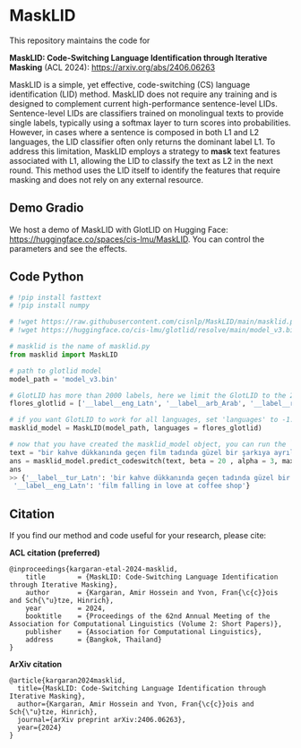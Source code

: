 # MaskLID

This repository maintains the code for 

**MaskLID: Code-Switching Language Identification through Iterative Masking** (ACL 2024): https://arxiv.org/abs/2406.06263

MaskLID is a simple, yet effective, code-switching (CS) language identification (LID) method. MaskLID does not require any training and is designed to complement current high-performance sentence-level LIDs. Sentence-level LIDs are classifiers trained on monolingual texts to provide single labels, typically using a softmax layer to turn scores into probabilities. However, in cases where a sentence is composed in both L1 and L2 languages, the LID classifier often only returns the dominant label L1. To address this limitation, MaskLID employs a strategy to **mask** text features associated with L1, allowing the LID to classify the text as L2 in the next round. This method uses the LID itself to identify the features that require masking and does not rely on any external resource.


## Demo Gradio


We host a demo of MaskLID with GlotLID on Hugging Face: https://huggingface.co/spaces/cis-lmu/MaskLID. You can control the parameters and see the effects.


## Code Python 

```python
# !pip install fasttext
# !pip install numpy

# !wget https://raw.githubusercontent.com/cisnlp/MaskLID/main/masklid.py
# !wget https://huggingface.co/cis-lmu/glotlid/resolve/main/model_v3.bin

```

```python
# masklid is the name of masklid.py
from masklid import MaskLID

# path to glotlid model
model_path = 'model_v3.bin'

# GlotLID has more than 2000 labels, here we limit the GlotLID to the 200 languages available in flores
flores_glotlid = ['__label__eng_Latn', '__label__arb_Arab', '__label__rus_Cyrl', '__label__por_Latn', '__label__pol_Latn', '__label__ekk_Latn', '__label__ell_Grek', '__label__slk_Latn', '__label__slv_Latn', '__label__nld_Latn', '__label__lvs_Latn', '__label__hun_Latn', '__label__dan_Latn', '__label__swe_Latn', '__label__lit_Latn', '__label__fin_Latn', '__label__mlt_Latn', '__label__cmn_Hani', '__label__nob_Latn', '__label__kor_Hang', '__label__ind_Latn', '__label__uzn_Latn', '__label__fil_Latn', '__label__ukr_Cyrl', '__label__hin_Deva', '__label__hin_Latn', '__label__afr_Latn', '__label__mar_Deva', '__label__ceb_Latn', '__label__ilo_Latn', '__label__zul_Latn', '__label__heb_Hebr', '__label__xho_Latn', '__label__vie_Latn', '__label__jpn_Jpan', '__label__guj_Gujr', '__label__hrv_Latn', '__label__tur_Latn', '__label__nya_Latn', '__label__tsn_Latn', '__label__sna_Latn', '__label__tso_Latn', '__label__tha_Thai', '__label__spa_Latn', '__label__deu_Latn', '__label__eus_Latn', '__label__bul_Cyrl', '__label__amh_Ethi', '__label__fra_Latn', '__label__ewe_Latn', '__label__mkd_Cyrl', '__label__nso_Latn', '__label__tam_Taml', '__label__lin_Latn', '__label__twi_Latn', '__label__yor_Latn', '__label__als_Latn', '__label__ibo_Latn', '__label__ben_Beng', '__label__ita_Latn', '__label__tpi_Latn', '__label__azj_Latn', '__label__run_Latn', '__label__mya_Mymr', '__label__kin_Latn', '__label__ron_Latn', '__label__ces_Latn', '__label__kat_Geor', '__label__urd_Arab', '__label__zsm_Latn', '__label__pap_Latn', '__label__bem_Latn', '__label__mal_Mlym', '__label__kir_Cyrl', '__label__hye_Armn', '__label__smo_Latn', '__label__sin_Sinh', '__label__fij_Latn', '__label__kan_Knda', '__label__pan_Guru', '__label__hau_Latn', '__label__epo_Latn', '__label__gaz_Latn', '__label__tir_Ethi', '__label__bos_Latn', '__label__srp_Cyrl', '__label__hat_Latn', '__label__pag_Latn', '__label__lua_Latn', '__label__war_Latn', '__label__tel_Telu', '__label__tat_Cyrl', '__label__sag_Latn', '__label__lug_Latn', '__label__tum_Latn', '__label__swh_Latn', '__label__umb_Latn', '__label__som_Latn', '__label__gle_Latn', '__label__kng_Latn', '__label__mos_Latn', '__label__lus_Latn', '__label__khk_Cyrl', '__label__asm_Beng', '__label__tuk_Latn', '__label__quy_Latn', '__label__ayr_Latn', '__label__luo_Latn', '__label__tgk_Cyrl', '__label__cat_Latn', '__label__ssw_Latn', '__label__nno_Latn', '__label__cym_Latn', '__label__kik_Latn', '__label__kmb_Latn', '__label__ory_Orya', '__label__bel_Cyrl', '__label__bho_Deva', '__label__apc_Arab', '__label__bak_Cyrl', '__label__jav_Latn', '__label__yue_Hani', '__label__pbt_Arab', '__label__khm_Khmr', '__label__npi_Deva', '__label__npi_Latn', '__label__gug_Latn', '__label__uig_Arab', '__label__fur_Latn', '__label__kbp_Latn', '__label__hne_Deva', '__label__kam_Latn', '__label__gla_Latn', '__label__kab_Latn', '__label__arz_Arab', '__label__kaz_Cyrl', '__label__mri_Latn', '__label__lim_Latn', '__label__srd_Latn', '__label__sun_Latn', '__label__plt_Latn', '__label__mni_Beng', '__label__isl_Latn', '__label__vec_Latn', '__label__glg_Latn', '__label__scn_Latn', '__label__fao_Latn', '__label__san_Deva', '__label__ltz_Latn', '__label__cjk_Latn', '__label__ast_Latn', '__label__lmo_Latn', '__label__szl_Latn', '__label__oci_Latn', '__label__fon_Latn', '__label__min_Latn', '__label__wol_Latn', '__label__lij_Latn', '__label__ajp_Arab', '__label__snd_Arab', '__label__dik_Latn', '__label__ary_Arab', '__label__lao_Laoo', '__label__ars_Arab', '__label__bjn_Latn', '__label__shn_Mymr', '__label__crh_Latn', '__label__aeb_Arab', '__label__ace_Latn', '__label__ckb_Arab', '__label__dyu_Latn', '__label__ltg_Latn', '__label__kmr_Latn', '__label__ban_Latn', '__label__mai_Deva', '__label__fuv_Latn', '__label__kac_Latn', '__label__taq_Latn', '__label__bam_Latn', '__label__sat_Olck', '__label__tzm_Tfng', '__label__bug_Latn', '__label__dzo_Tibt', '__label__kas_Deva', '__label__fas_Arab', '__label__nus_Latn', '__label__knc_Latn', '__label__mag_Deva', '__label__taq_Tfng', '__label__kas_Arab', '__label__knc_Arab', '__label__bjn_Arab', '__label__ace_Arab', '__label__kea_Latn', '__label__awa_Deva', '__label__acm_Arab', '__label__bod_Tibt', '__label__sot_Latn', '__label__ydd_Hebr', '__label__azb_Arab']

# if you want GlotLID to work for all languages, set 'languages' to -1.
masklid_model = MaskLID(model_path, languages = flores_glotlid)
```

```python
# now that you have created the masklid_model object, you can run the `predict_codeswitch` method as many times as you want.
text = "bir kahve dükkanında geçen film tadında güzel bir şarkıya ayrılsın gece falling in love at a coffee shop"
ans = masklid_model.predict_codeswitch(text, beta = 20 , alpha = 3, max_lambda = 3, min_length = 10, min_prob = 0.90, max_retry=3, alpha_step_increase = 3, beta_step_increase = 5)
ans
>> {'__label__tur_Latn': 'bir kahve dükkanında geçen tadında güzel bir şarkıya ayrılsın gece',
 '__label__eng_Latn': 'film falling in love at coffee shop'}
```


## Citation

If you find our method and code useful for your research, please cite:

**ACL citation (preferred)**

```
@inproceedings{kargaran-etal-2024-masklid,
	title        = {MaskLID: Code-Switching Language Identification through Iterative Masking},
	author       = {Kargaran, Amir Hossein and Yvon, Fran{\c{c}}ois and Sch{\"u}tze, Hinrich},
	year         = 2024,
	booktitle    = {Proceedings of the 62nd Annual Meeting of the Association for Computational Linguistics (Volume 2: Short Papers)},
	publisher    = {Association for Computational Linguistics},
	address      = {Bangkok, Thailand}
}
```

**ArXiv citation**

```
@article{kargaran2024masklid,
  title={MaskLID: Code-Switching Language Identification through Iterative Masking},
  author={Kargaran, Amir Hossein and Yvon, Fran{\c{c}}ois and Sch{\"u}tze, Hinrich},
  journal={arXiv preprint arXiv:2406.06263},
  year={2024}
}
```
